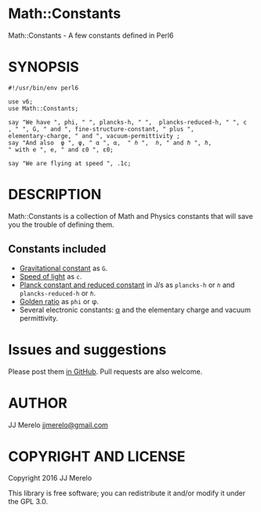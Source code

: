 Math::Constants
====

Math::Constants - A few constants defined in Perl6

SYNOPSIS
========

	#!/usr/bin/env perl6
	
	use v6;
    use Math::Constants;

	say "We have ", phi, " ", plancks-h, " ",  plancks-reduced-h, " ", c
	, " ", G, " and ", fine-structure-constant, " plus ",
	elementary-charge, " and ", vacuum-permittivity ;
	say "And also  φ ", φ, " α ", α,  " ℎ ",  ℎ, " and ℏ ", ℏ,
	" with e ", e, " and ε0 ", ε0;

	say "We are flying at speed ", .1c;

DESCRIPTION
===========

Math::Constants is a collection of Math and Physics constants that
will save you the trouble of defining them.

## Constants included

* [Gravitational constant](https://en.wikipedia.org/wiki/Gravitational_constant) as `G`.
* [Speed of light](https://en.wikipedia.org/wiki/Speed_of_light) as `c`.
* [Planck constant and reduced constant](https://en.wikipedia.org/wiki/Planck_constant)
in J/s
as `plancks-h` or `ℎ` and `plancks-reduced-h` or `ℏ`.
* [Golden ratio](https://en.wikipedia.org/wiki/Golden_ratio) as `phi`
  or φ.
* Several electronic constants: [α](https://en.wikipedia.org/wiki/Fine-structure_constant) and the elementary charge and vacuum permittivity. 

Issues and suggestions
======================

Please post them [in GitHub](https://github.com/JJ/p6-math-constants/issues). Pull requests are also welcome.

AUTHOR
======

JJ Merelo <jjmerelo@gmail.com>

COPYRIGHT AND LICENSE
=====================

Copyright 2016 JJ Merelo

This library is free software; you can redistribute it and/or modify
it under the GPL 3.0.


